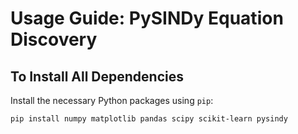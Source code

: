 #  Usage Guide: PySINDy Equation Discovery

##  To Install All Dependencies

Install the necessary Python packages using `pip`:

```bash
pip install numpy matplotlib pandas scipy scikit-learn pysindy
